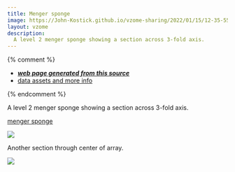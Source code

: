 ```yaml
---
title: Menger sponge
image: https://John-Kostick.github.io/vzome-sharing/2022/01/15/12-35-55-Menger-sponge/Menger-sponge.png
layout: vzome
description:
  A level 2 menger sponge showing a section across 3-fold axis.
---
```


{% comment %}
 - [***web page generated from this source***][post]
 - [data assets and more info][github]

[post]: <https://John-Kostick.github.io/vzome-sharing/2022/01/15/Menger-sponge-12-35-55.html>
[github]: <https://github.com/John-Kostick/vzome-sharing/tree/main/2022/01/15/12-35-55-Menger-sponge/>
{% endcomment %}

 A level 2 menger sponge showing a section across 3-fold axis.
  
 [menger sponge](https://en.wikipedia.org/wiki/Menger_sponge)  

<vzome-viewer style="width: 100%; height: 100vh;"
       src="https://John-Kostick.github.io/vzome-sharing/2022/01/15/12-35-55-Menger-sponge/Menger-sponge.vZome" >
  <img src="https://John-Kostick.github.io/vzome-sharing/2022/01/15/12-35-55-Menger-sponge/Menger-sponge.png" />
</vzome-viewer>

Another section through center of array.

<vzome-viewer style="width: 100%; height: 100vh;"
       src="https://John-Kostick.github.io/vzome-sharing/2022/01/15/12-36-40-Menger-sponge-2/Menger-sponge-2.vZome" >
  <img src="https://John-Kostick.github.io/vzome-sharing/2022/01/15/12-36-40-Menger-sponge-2/Menger-sponge-2.png" />
</vzome-viewer>
